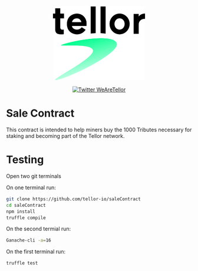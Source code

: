 <p align="center">
  <a href='https://www.tellor.io/'>
    <img src= './public/Tellor.png' width="250" height="200" alt='tellor.io' />
  </a>
</p>

<p align="center">
  <a href='https://twitter.com/WeAreTellor'>
    <img src= 'https://img.shields.io/twitter/url/http/shields.io.svg?style=social' alt='Twitter WeAreTellor' />
  </a> 
</p>

# Sale Contract

This contract is intended to help miners buy the 1000 Tributes necessary for staking and becoming part of the Tellor network.


# Testing
Open two git terminals

On one terminal run:

```bash
git clone https://github.com/tellor-io/saleContract
cd saleContract
npm install
truffle compile
```

On the second termial run:

```bash  
Ganache-cli -a=16
```

On the first terminal run:

```bash
truffle test
```
